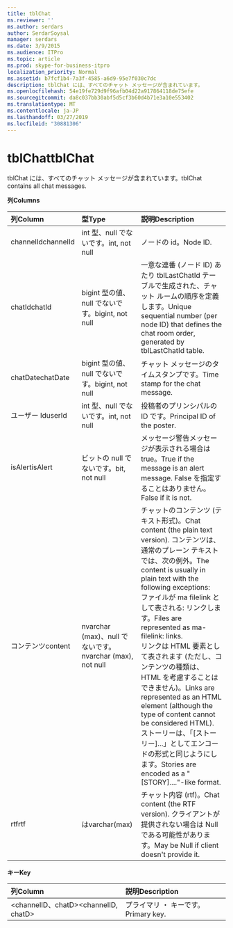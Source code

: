 ```yaml
---
title: tblChat
ms.reviewer: ''
ms.author: serdars
author: SerdarSoysal
manager: serdars
ms.date: 3/9/2015
ms.audience: ITPro
ms.topic: article
ms.prod: skype-for-business-itpro
localization_priority: Normal
ms.assetid: b7fcf1b4-7a3f-4585-a6d9-95e7f030c7dc
description: tblChat には、すべてのチャット メッセージが含まれています。
ms.openlocfilehash: 54e19fe729d9f96afb04d22a917864118de75efe
ms.sourcegitcommit: da8c037bb30abf5d5cf3b60d4b71e3a10e553402
ms.translationtype: MT
ms.contentlocale: ja-JP
ms.lasthandoff: 03/27/2019
ms.locfileid: "30881306"
---
```

# <a name="tblchat"></a><span data-ttu-id="60ebc-103">tblChat</span><span class="sxs-lookup"><span data-stu-id="60ebc-103">tblChat</span></span>
 
<span data-ttu-id="60ebc-104">tblChat には、すべてのチャット メッセージが含まれています。</span><span class="sxs-lookup"><span data-stu-id="60ebc-104">tblChat contains all chat messages.</span></span>
  
<span data-ttu-id="60ebc-105">**列**</span><span class="sxs-lookup"><span data-stu-id="60ebc-105">**Columns**</span></span>

|<span data-ttu-id="60ebc-106">**列**</span><span class="sxs-lookup"><span data-stu-id="60ebc-106">**Column**</span></span>|<span data-ttu-id="60ebc-107">**型**</span><span class="sxs-lookup"><span data-stu-id="60ebc-107">**Type**</span></span>|<span data-ttu-id="60ebc-108">**説明**</span><span class="sxs-lookup"><span data-stu-id="60ebc-108">**Description**</span></span>|
|:-----|:-----|:-----|
|<span data-ttu-id="60ebc-109">channelId</span><span class="sxs-lookup"><span data-stu-id="60ebc-109">channelId</span></span>  <br/> |<span data-ttu-id="60ebc-110">int 型、null でないです。</span><span class="sxs-lookup"><span data-stu-id="60ebc-110">int, not null</span></span>  <br/> |<span data-ttu-id="60ebc-111">ノードの id。</span><span class="sxs-lookup"><span data-stu-id="60ebc-111">Node ID.</span></span>  <br/> |
|<span data-ttu-id="60ebc-112">chatId</span><span class="sxs-lookup"><span data-stu-id="60ebc-112">chatId</span></span>  <br/> |<span data-ttu-id="60ebc-113">bigint 型の値、null でないです。</span><span class="sxs-lookup"><span data-stu-id="60ebc-113">bigint, not null</span></span>  <br/> |<span data-ttu-id="60ebc-114">一意な連番 (ノード ID) あたり tblLastChatId テーブルで生成された、チャット ルームの順序を定義します。</span><span class="sxs-lookup"><span data-stu-id="60ebc-114">Unique sequential number (per node ID) that defines the chat room order, generated by tblLastChatId table.</span></span>  <br/> |
|<span data-ttu-id="60ebc-115">chatDate</span><span class="sxs-lookup"><span data-stu-id="60ebc-115">chatDate</span></span>  <br/> |<span data-ttu-id="60ebc-116">bigint 型の値、null でないです。</span><span class="sxs-lookup"><span data-stu-id="60ebc-116">bigint, not null</span></span>  <br/> |<span data-ttu-id="60ebc-117">チャット メッセージのタイムスタンプです。</span><span class="sxs-lookup"><span data-stu-id="60ebc-117">Time stamp for the chat message.</span></span>  <br/> |
|<span data-ttu-id="60ebc-118">ユーザー Id</span><span class="sxs-lookup"><span data-stu-id="60ebc-118">userId</span></span>  <br/> |<span data-ttu-id="60ebc-119">int 型、null でないです。</span><span class="sxs-lookup"><span data-stu-id="60ebc-119">int, not null</span></span>  <br/> |<span data-ttu-id="60ebc-120">投稿者のプリンシパルの ID です。</span><span class="sxs-lookup"><span data-stu-id="60ebc-120">Principal ID of the poster.</span></span>  <br/> |
|<span data-ttu-id="60ebc-121">isAlert</span><span class="sxs-lookup"><span data-stu-id="60ebc-121">isAlert</span></span>  <br/> |<span data-ttu-id="60ebc-122">ビットの null でないです。</span><span class="sxs-lookup"><span data-stu-id="60ebc-122">bit, not null</span></span>  <br/> |<span data-ttu-id="60ebc-123">メッセージ警告メッセージが表示される場合は true。</span><span class="sxs-lookup"><span data-stu-id="60ebc-123">True if the message is an alert message.</span></span> <span data-ttu-id="60ebc-124">False を指定することはありません。</span><span class="sxs-lookup"><span data-stu-id="60ebc-124">False if it is not.</span></span>  <br/> |
|<span data-ttu-id="60ebc-125">コンテンツ</span><span class="sxs-lookup"><span data-stu-id="60ebc-125">content</span></span>  <br/> |<span data-ttu-id="60ebc-126">nvarchar (max)、null でないです。</span><span class="sxs-lookup"><span data-stu-id="60ebc-126">nvarchar (max), not null</span></span>  <br/> | <span data-ttu-id="60ebc-127">チャットのコンテンツ (テキスト形式)。</span><span class="sxs-lookup"><span data-stu-id="60ebc-127">Chat content (the plain text version).</span></span> <span data-ttu-id="60ebc-128">コンテンツは、通常のプレーン テキストでは、次の例外。</span><span class="sxs-lookup"><span data-stu-id="60ebc-128">The content is usually in plain text with the following exceptions:</span></span> <br/>  <span data-ttu-id="60ebc-129">ファイルが ma filelink として表される: リンクします。</span><span class="sxs-lookup"><span data-stu-id="60ebc-129">Files are represented as ma-filelink: links.</span></span> <br/>  <span data-ttu-id="60ebc-130">リンクは HTML 要素として表されます (ただし、コンテンツの種類は、HTML を考慮することはできません)。</span><span class="sxs-lookup"><span data-stu-id="60ebc-130">Links are represented as an HTML element (although the type of content cannot be considered HTML).</span></span> <br/>  <span data-ttu-id="60ebc-131">ストーリーは、「[ストーリー]...」としてエンコードの形式と同じようにします。</span><span class="sxs-lookup"><span data-stu-id="60ebc-131">Stories are encoded as a "[STORY]...."-like format.</span></span> <br/> |
|<span data-ttu-id="60ebc-132">rtf</span><span class="sxs-lookup"><span data-stu-id="60ebc-132">rtf</span></span>  <br/> |<span data-ttu-id="60ebc-133">は</span><span class="sxs-lookup"><span data-stu-id="60ebc-133">varchar(max)</span></span>  <br/> |<span data-ttu-id="60ebc-134">チャット内容 (rtf)。</span><span class="sxs-lookup"><span data-stu-id="60ebc-134">Chat content (the RTF version).</span></span> <span data-ttu-id="60ebc-135">クライアントが提供されない場合は Null である可能性があります。</span><span class="sxs-lookup"><span data-stu-id="60ebc-135">May be Null if client doesn't provide it.</span></span>  <br/> |
   
<span data-ttu-id="60ebc-136">**キー**</span><span class="sxs-lookup"><span data-stu-id="60ebc-136">**Key**</span></span>

|<span data-ttu-id="60ebc-137">**列**</span><span class="sxs-lookup"><span data-stu-id="60ebc-137">**Column**</span></span>|<span data-ttu-id="60ebc-138">**説明**</span><span class="sxs-lookup"><span data-stu-id="60ebc-138">**Description**</span></span>|
|:-----|:-----|
|<span data-ttu-id="60ebc-139">\<channelID、chatD\></span><span class="sxs-lookup"><span data-stu-id="60ebc-139">\<channelID, chatD\></span></span>  <br/> |<span data-ttu-id="60ebc-140">プライマリ ・ キーです。</span><span class="sxs-lookup"><span data-stu-id="60ebc-140">Primary key.</span></span>  <br/> |
   

